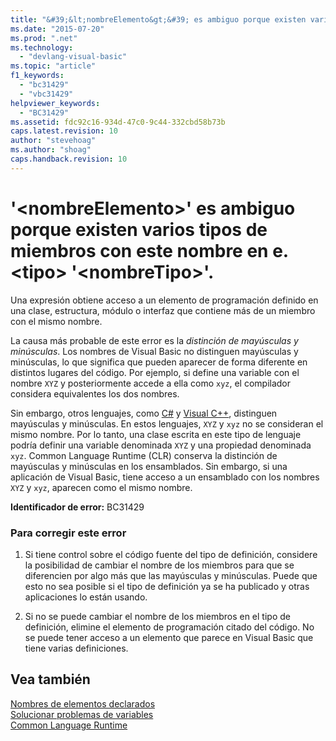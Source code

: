 ```yaml
---
title: "&#39;&lt;nombreElemento&gt;&#39; es ambiguo porque existen varios tipos de miembros con este nombre en e. &lt;tipo&gt; &#39;&lt;nombreTipo&gt;&#39;. | Microsoft Docs"
ms.date: "2015-07-20"
ms.prod: ".net"
ms.technology: 
  - "devlang-visual-basic"
ms.topic: "article"
f1_keywords: 
  - "bc31429"
  - "vbc31429"
helpviewer_keywords: 
  - "BC31429"
ms.assetid: fdc92c16-934d-47c0-9c44-332cbd58b73b
caps.latest.revision: 10
author: "stevehoag"
ms.author: "shoag"
caps.handback.revision: 10
---
```

# &#39;&lt;nombreElemento&gt;&#39; es ambiguo porque existen varios tipos de miembros con este nombre en e. &lt;tipo&gt; &#39;&lt;nombreTipo&gt;&#39;.
Una expresión obtiene acceso a un elemento de programación definido en una clase, estructura, módulo o interfaz que contiene más de un miembro con el mismo nombre.  
  
 La causa más probable de este error es la *distinción de mayúsculas y minúsculas*. Los nombres de Visual Basic no distinguen mayúsculas y minúsculas, lo que significa que pueden aparecer de forma diferente en distintos lugares del código. Por ejemplo, si define una variable con el nombre `XYZ` y posteriormente accede a ella como `xyz`, el compilador considera equivalentes los dos nombres.  
  
 Sin embargo, otros lenguajes, como [C\#](../../csharp/csharp.md) y [Visual C\+\+](/visual-cpp/top/visual-cpp-in-visual-studio-2015), distinguen mayúsculas y minúsculas. En estos lenguajes, `XYZ` y `xyz` no se consideran el mismo nombre. Por lo tanto, una clase escrita en este tipo de lenguaje podría definir una variable denominada `XYZ` y una propiedad denominada `xyz`. Common Language Runtime \(CLR\) conserva la distinción de mayúsculas y minúsculas en los ensamblados. Sin embargo, si una aplicación de Visual Basic, tiene acceso a un ensamblado con los nombres `XYZ` y `xyz`, aparecen como el mismo nombre.  
  
 **Identificador de error:** BC31429  
  
### Para corregir este error  
  
1.  Si tiene control sobre el código fuente del tipo de definición, considere la posibilidad de cambiar el nombre de los miembros para que se diferencien por algo más que las mayúsculas y minúsculas. Puede que esto no sea posible si el tipo de definición ya se ha publicado y otras aplicaciones lo están usando.  
  
2.  Si no se puede cambiar el nombre de los miembros en el tipo de definición, elimine el elemento de programación citado del código. No se puede tener acceso a un elemento que parece en Visual Basic que tiene varias definiciones.  
  
## Vea también  
 [Nombres de elementos declarados](../../visual-basic/programming-guide/language-features/declared-elements/declared-element-names.md)   
 [Solucionar problemas de variables](../../visual-basic/programming-guide/language-features/variables/troubleshooting-variables.md)   
 [Common Language Runtime](../Topic/Common%20Language%20Runtime%20\(CLR\).md)
